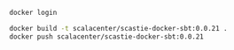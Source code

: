 ```bash
docker login
```

```bash
docker build -t scalacenter/scastie-docker-sbt:0.0.21 .
docker push scalacenter/scastie-docker-sbt:0.0.21
```

